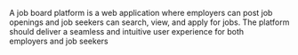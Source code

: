 A job board platform is a web application where employers can post job openings and job seekers can search, view, and apply for jobs. The platform should deliver a seamless and intuitive user experience for both employers and job seekers
